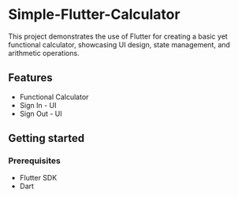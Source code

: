 # Simple-Flutter-Calculator
This project demonstrates the use of Flutter for creating a basic yet functional calculator, showcasing UI design, state management, and arithmetic operations.

## Features
* Functional Calculator
* Sign In - UI
* Sign Out - UI
## Getting started
### Prerequisites
* Flutter SDK
* Dart
